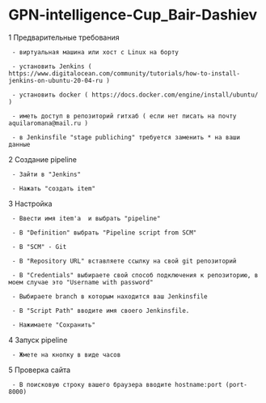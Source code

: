 # GPN-intelligence-Cup_Bair-Dashiev

1 Предварительные требования

	 - виртуальная машина или хост с Linux на борту
	 
	 - установить Jenkins ( https://www.digitalocean.com/community/tutorials/how-to-install-jenkins-on-ubuntu-20-04-ru ) 
	 
	 - установить docker ( https://docs.docker.com/engine/install/ubuntu/ )
	 
	 - иметь доступ в репозиторий гитхаб ( если нет писать на почту aquilaromana@mail.ru )
	 
	 - в Jenkinsfile "stage publiching" требуется заменить * на ваши данные


2   Создание pipeline 

	 - Зайти в "Jenkins"
	 
	 - Нажать "создать item" 


3  Настройка

	 - Ввести имя item'a  и выбрать "pipeline"
	
	 - В "Definition" выбрать "Pipeline script from SCM"
	
	 - В "SCM" - Git

	 - В "Repository URL" вставляете ссылку на свой git репозиторий 
		
	 - В "Credentials" выбираете свой способ подключения к репозиторию, в моем случае это "Username with password"

	 - Выбираете branch в которым находится ваш Jenkinsfile
		
	 - В "Script Path" вводите имя своего Jenkinsfile.		

	 - Нажимаете "Сохранить"
   
4 Запуск pipeline
	
	 - Жмете на кнопку в виде часов

5 Проверка сайта

	 - В поисковую строку вашего браузера вводите hostname:port (port- 8000)
